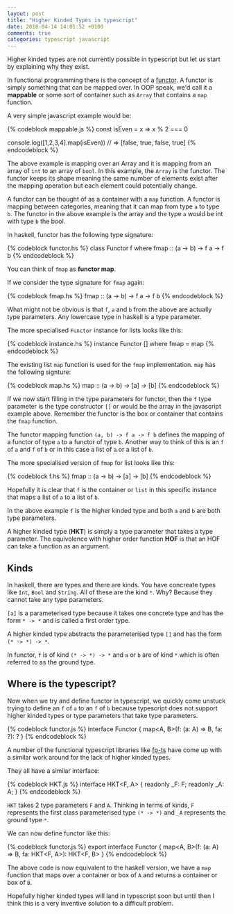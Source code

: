 ```yaml
---
layout: post
title: "Higher Kinded Types in typescript"
date: 2018-04-14 14:01:52 +0100
comments: true
categories: typescript javascript
---
```

Higher kinded types are not currently possible in typescript but let us start by explaining why they exist.

In functional programming there is the concept of a <a href="https://en.wikipedia.org/wiki/Functor" target="_blank">functor</a>.  A functor is simply something that can be mapped over.  In OOP speak, we'd call it a **mappable** or some sort of container such as `Array` that contains a `map` function.

A very simple javascript example would be:

{% codeblock mappable.js %}
const isEven = x => x % 2 === 0

console.log([1,2,3,4].map(isEven))
// => [false, true, false, true]
{% endcodeblock %}

The above example is mapping over an Array and it is mapping from an array of `int` to an array of `bool`.  In this example, the `Array` is the functor.  The functor keeps its shape meaning the same number of elements exist after the mapping operation but each element could potentially change.

A functor can be thought of as a container with a `map` function.  A functor is mapping between categories, meaning that it can map from type `a` to type `b`.  The functor in the above example is the array and the type `a` would be int with type `b` the bool.

In haskell, functor has the following type signature:

{% codeblock functor.hs %}
class Functor f where
  fmap :: (a -> b) -> f a -> f b
{% endcodeblock %}

You can think of `fmap` as **functor map**.

If we consider the type signature for `fmap` again:

{% codeblock fmap.hs %}
fmap :: (a -> b) -> f a -> f b
{% endcodeblock %}

What might not be obvious is that `f`, `a` and `b` from the above are actually type parameters.  Any lowercase type in haskell is a type parameter.

The more specialised `Functor` instance for lists looks like this:

{% codeblock instance.hs %}
instance Functor [] where
  fmap = map
{% endcodeblock %}

The existing list `map` function is used for the `fmap` implementation.  `map` has the following signture:

{% codeblock map.hs %}
map :: (a -> b) -> [a] -> [b]
{% endcodeblock %}

If we now start filling in the type parameters for functor, then the `f` type parameter is the type constructor `[]` or would be the array in the javascript example above.  Remember the functor is the box or container that contains the `fmap` function.

The functor mapping function `(a, b) -> f a -> f b` defines the mapping of a functor of type `a` to a functor of type `b`.  Another way to think of this is an `f` of `a` and `f` of `b` or in this case a list of `a` or a list of `b`.

The more specialised version of `fmap` for list looks like this:

{% codeblock f.hs %}
fmap :: (a -> b) -> [a] -> [b]
{% endcodeblock %}

Hopefully it is clear that `f` is the container or `list` in this specific instance that maps a list of `a` to a list of `b`.

In the above example `f` is the higher kinded type and both `a` and `b` are both type parameters.

A higher kinded type (**HKT**) is simply a type parameter that takes a type parameter.  The equivolence with higher order function **HOF** is that an HOF can take a function as an argument.

## Kinds

In haskell, there are types and there are kinds.  You have concreate types like `Int`, `Bool` and `String`.  All of these are the kind `*`.  Why?  Because they cannot take any type parameters.

`[a]` is a parameterised type because it takes one concrete type and has the form `* -> *` and is called a first order type.

A higher kinded type abstracts the parameterised type `[]` and has the form `(* -> *) -> *`.

In functor, `f` is of kind `(* -> *) -> *` and `a` or `b` are of kind `*` which is often referred to as the ground type.

## Where is the typescript?

Now when we try and define functor in typescript, we quickly come unstuck trying to define an `f` of `a` to an `f` of `b` because typescript does not support higher kinded types or type parameters that take type parameters.

{% codeblock functor.js %}
interface Functor<F> {
  map<A, B>(f: (a: A) => B, fa: ?): ?
}
{% endcodeblock %}

A number of the functional typescript libraries like <a href="https://github.com/gcanti/fp-ts" target="_blank">fp-ts</a> have come up with a similar work around for the lack of higher kinded types.

They all have a similar interface:

{% codeblock HKT.js %}
interface HKT<F, A> {
  readonly _F: F;
  readonly _A: A;
}
{% endcodeblock %}

`HKT` takes 2 type parameters `F` and `A`. Thinking in terms of kinds, `F` represents the first class parameterised type `(* -> *)` and `_A` represents the ground type `*`.

We can now define functor like this:

{% codeblock functor.js %}
export interface Functor<F> {
  map<A, B>(f: (a: A) => B, fa: HKT<F, A>): HKT<F, B>
}
{% endcodeblock %}

The above code is now equivalent to the haskell version, we have a `map` function that maps over a container or box of `A` and returns a container or box of `B`.

Hopefully higher kinded types will land in typescript soon but until then I think this is a very inventive solution to a difficult problem.


